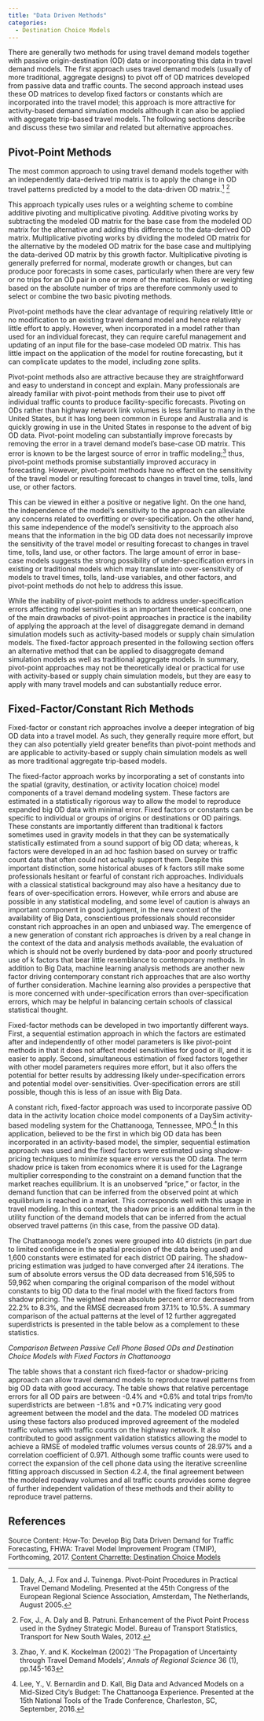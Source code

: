 ```yaml
---
title: "Data Driven Methods"
categories:
  - Destination Choice Models
---
```


There are generally two methods for using travel demand models together with passive origin-destination (OD) data or incorporating this data in travel demand models. The first approach uses travel demand models (usually of more traditional, aggregate designs) to pivot off of OD matrices developed from passive data and traffic counts. The second approach instead uses these OD matrices to develop fixed factors or constants which are incorporated into the travel model; this approach is more attractive for activity-based demand simulation models although it can also be applied with aggregate trip-based travel models. The following sections describe and discuss these two similar and related but alternative approaches.

## Pivot-Point Methods

The most common approach to using travel demand models together with an independently data-derived trip matrix is to apply the change in OD travel patterns predicted by a model to the data-driven OD matrix.[^1] [^2]

This approach typically uses rules or a weighting scheme to combine additive pivoting and multiplicative pivoting. Additive pivoting works by subtracting the modeled OD matrix for the base case from the modeled OD matrix for the alternative and adding this difference to the data-derived OD matrix. Multiplicative pivoting works by dividing the modeled OD matrix for the alternative by the modeled OD matrix for the base case and multiplying the data-derived OD matrix by this growth factor. Multiplicative pivoting is generally preferred for normal, moderate growth or changes, but can produce poor forecasts in some cases, particularly when there are very few or no trips for an OD pair in one or more of the matrices. Rules or weighting based on the absolute number of trips are therefore commonly used to select or combine the two basic pivoting methods.

Pivot-point methods have the clear advantage of requiring relatively little or no modification to an existing travel demand model and hence relatively little effort to apply. However, when incorporated in a model rather than used for an individual forecast, they can require careful management and updating of an input file for the base-case modeled OD matrix. This has little impact on the application of the model for routine forecasting, but it can complicate updates to the model, including zone splits.

Pivot-point methods also are attractive because they are straightforward and easy to understand in concept and explain. Many professionals are already familiar with pivot-point methods from their use to pivot off individual traffic counts to produce facility-specific forecasts. Pivoting on ODs rather than highway network link volumes is less familiar to many in the United States, but it has long been common in Europe and Australia and is quickly growing in use in the United States in response to the advent of big OD data.
Pivot-point modeling can substantially improve forecasts by removing the error in a travel demand model’s base-case OD matrix. This error is known to be the largest source of error in traffic modeling;[^3] thus, pivot-point methods promise substantially improved accuracy in forecasting. However, pivot-point methods have no effect on the sensitivity of the travel model or resulting forecast to changes in travel time, tolls, land use, or other factors.

This can be viewed in either a positive or negative light. On the one hand, the independence of the model’s sensitivity to the approach can alleviate any concerns related to overfitting or over-specification. On the other hand, this same independence of the model’s sensitivity to the approach also means that the information in the big OD data does not necessarily improve the sensitivity of the travel model or resulting forecast to changes in travel time, tolls, land use, or other factors. The large amount of error in base-case models suggests the strong possibility of under-specification errors in existing or traditional models which may translate into over-sensitivity of models to travel times, tolls, land-use variables, and other factors, and pivot-point methods do not help to address this issue.

While the inability of pivot-point methods to address under-specification errors affecting model sensitivities is an important theoretical concern, one of the main drawbacks of pivot-point approaches in practice is the inability of applying the approach at the level of disaggregate demand in demand simulation models such as activity-based models or supply chain simulation models. The fixed-factor approach presented in the following section offers an alternative method that can be applied to disaggregate demand simulation models as well as traditional aggregate models.
In summary, pivot-point approaches may not be theoretically ideal or practical for use with activity-based or supply chain simulation models, but they are easy to apply with many travel models and can substantially reduce error.

## Fixed-Factor/Constant Rich Methods

Fixed-factor or constant rich approaches involve a deeper integration of big OD data into a travel model. As such, they generally require more effort, but they can also potentially yield greater benefits than pivot-point methods and are applicable to activity-based or supply chain simulation models as well as more traditional aggregate trip-based models.

The fixed-factor approach works by incorporating a set of constants into the spatial (gravity, destination, or activity location choice) model components of a travel demand modeling system. These factors are estimated in a statistically rigorous way to allow the model to reproduce expanded big OD data with minimal error. Fixed factors or constants can be specific to individual or groups of origins or destinations or OD pairings. These constants are importantly different than traditional k factors sometimes used in gravity models in that they can be systematically statistically estimated from a sound support of big OD data; whereas, k factors were developed in an ad hoc fashion based on survey or traffic count data that often could not actually support them. Despite this important distinction, some historical abuses of k factors still make some professionals hesitant or fearful of constant rich approaches. Individuals with a classical statistical background may also have a hesitancy due to fears of over-specification errors. However, while errors and abuse are possible in any statistical modeling, and some level of caution is always an important component in good judgment, in the new context of the availability of Big Data, conscientious professionals should reconsider constant rich approaches in an open and unbiased way. The emergence of a new generation of constant rich approaches is driven by a real change in the context of the data and analysis methods available, the evaluation of which is should not be overly burdened by data-poor and poorly structured use of k factors that bear little resemblance to contemporary methods. In addition to Big Data, machine learning analysis methods are another new factor driving contemporary constant rich approaches that are also worthy of further consideration. Machine learning also provides a perspective that is more concerned with under-specification errors than over-specification errors, which may be helpful in balancing certain schools of classical statistical thought.

Fixed-factor methods can be developed in two importantly different ways. First, a sequential estimation approach in which the factors are estimated after and independently of other model parameters is like pivot-point methods in that it does not affect model sensitivities for good or ill, and it is easier to apply. Second, simultaneous estimation of fixed factors together with other model parameters requires more effort, but it also offers the potential for better results by addressing likely under-specification errors and potential model over-sensitivities. Over-specification errors are still possible, though this is less of an issue with Big Data.

A constant rich, fixed-factor approach was used to incorporate passive OD data in the activity location choice model components of a DaySim activity-based modeling system for the Chattanooga, Tennessee, MPO.[^4] In this application, believed to be the first in which big OD data has been incorporated in an activity-based model, the simpler, sequential estimation approach was used and the fixed factors were estimated using shadow-pricing techniques to minimize square error versus the OD data. The term shadow price is taken from economics where it is used for the Lagrange multiplier corresponding to the constraint on a demand function that the market reaches equilibrium. It is an unobserved “price,” or factor, in the demand function that can be inferred from the observed point at which equilibrium is reached in a market. This corresponds well with this usage in travel modeling. In this context, the shadow price is an additional term in the utility function of the demand models that can be inferred from the actual observed travel patterns (in this case, from the passive OD data).

The Chattanooga model’s zones were grouped into 40 districts (in part due to limited confidence in the spatial precision of the data being used) and 1,600 constants were estimated for each district OD pairing. The shadow-pricing estimation was judged to have converged after 24 iterations. The sum of absolute errors versus the OD data decreased from 516,595 to 59,962 when comparing the original comparison of the model without constants to big OD data to the final model with the fixed factors from shadow pricing. The weighted mean absolute percent error decreased from 22.2% to 8.3%, and the RMSE decreased from 37.1% to 10.5%. A summary comparison of the actual patterns at the level of 12 further aggregated superdistricts is presented in the table below as a complement to these statistics.

[](https://github.com/tfresource/website/blob/source/.vuepress/public/topics/ChattanoogaDistrict2District.jpg)

_Comparison Between Passive Cell Phone Based ODs and Destination Choice Models with Fixed Factors in Chattanooga_

The table shows that a constant rich fixed-factor or shadow-pricing approach can allow travel demand models to reproduce travel patterns from big OD data with good accuracy. The table shows that relative percentage errors for all OD pairs are between -0.4% and +0.6% and total trips from/to superdistricts are between -1.8% and +0.7% indicating very good agreement between the model and the data. The modeled OD matrices using these factors also produced improved agreement of the modeled traffic volumes with traffic counts on the highway network. It also contributed to good assignment validation statistics allowing the model to achieve a RMSE of modeled traffic volumes versus counts of 28.97% and a correlation coefficient of 0.971. Although some traffic counts were used to correct the expansion of the cell phone data using the iterative screenline fitting approach discussed in Section 4.2.4, the final agreement between the modeled roadway volumes and all traffic counts provides some degree of further independent validation of these methods and their ability to reproduce travel patterns.

## References

Source Content: How-To: Develop Big Data Driven Demand for Traffic Forecasting, FHWA: Travel Model Improvement Program (TMIP), Forthcoming, 2017.
[Content Charrette: Destination Choice Models](https://tfresource.org/topics/Content_Charrette_Destination_Choice_Models.html)

[^1]: Daly, A., J. Fox and J. Tuinenga. Pivot-Point Procedures in Practical Travel Demand Modeling. Presented at the 45th Congress of the European Regional Science Association, Amsterdam, The Netherlands, August 2005.

[^2]: Fox, J., A. Daly and B. Patruni. Enhancement of the Pivot Point Process used in the Sydney Strategic Model. Bureau of Transport Statistics, Transport for New South Wales, 2012.

[^3]: Zhao, Y. and K. Kockelman (2002) 'The Propagation of Uncertainty through Travel Demand Models', *Annals of Regional Science* 36 (1), pp.145-163

[^4]: Lee, Y., V. Bernardin and D. Kall, Big Data and Advanced Models on a Mid-Sized City’s Budget: The Chattanooga Experience. Presented at the 15th National Tools of the Trade Conference, Charleston, SC, September, 2016.

